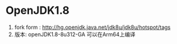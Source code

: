 # OpenJDK1.8
1. fork form : http://hg.openjdk.java.net/jdk8u/jdk8u/hotspot/tags
2. 版本: openJDK1.8-8u312-GA 可以在Arm64上编译